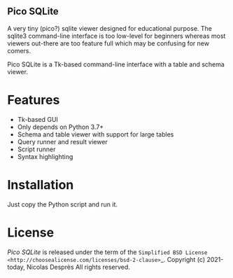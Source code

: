 Pico SQLite
------------

A very tiny (pico?) sqlite viewer designed for educational
purpose. The sqlite3 command-line interface is too low-level for
beginners whereas most viewers out-there are too feature full which
may be confusing for new comers.

Pico SQLite is a Tk-based command-line interface with a table and
schema viewer.

# Features
- Tk-based GUI
- Only depends on Python 3.7+
- Schema and table viewer with support for large tables
- Query runner and result viewer
- Script runner
- Syntax highlighting

# Installation

Just copy the Python script and run it.

# License

*Pico SQLite* is released under the term of the
`Simplified BSD License <http://choosealicense.com/licenses/bsd-2-clause>`_.
Copyright (c) 2021-today, Nicolas Desprès
All rights reserved.
